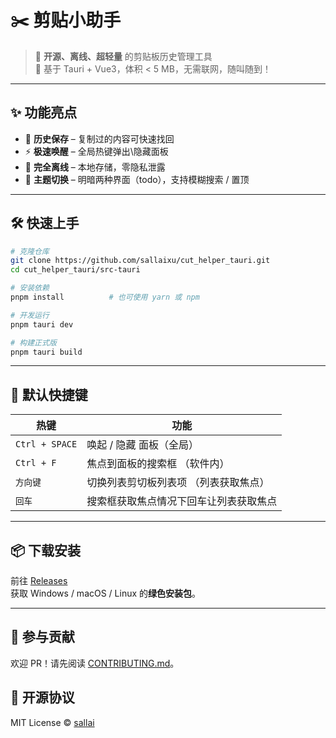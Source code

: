 # ✂️ 剪贴小助手

> 🚀 **开源、离线、超轻量** 的剪贴板历史管理工具  
> 🦀 基于 Tauri + Vue3，体积 < 5 MB，无需联网，随叫随到！

---

## ✨ 功能亮点
- 📜 **历史保存** – 复制过的内容可快速找回
- ⚡ **极速唤醒** – 全局热键弹出\隐藏面板
- 🧊 **完全离线** – 本地存储，零隐私泄露
- 🎨 **主题切换** – 明暗两种界面（todo），支持模糊搜索 / 置顶 

---

## 🛠️ 快速上手

```bash
# 克隆仓库
git clone https://github.com/sallaixu/cut_helper_tauri.git
cd cut_helper_tauri/src-tauri

# 安装依赖
pnpm install          # 也可使用 yarn 或 npm

# 开发运行
pnpm tauri dev

# 构建正式版
pnpm tauri build

```

---
## 🎯 默认快捷键

| 热键                | 功能        |
| ------------------ | ------------- |
| `Ctrl + SPACE`     | 唤起 / 隐藏 面板（全局） |
| `Ctrl + F`         |  焦点到面板的搜索框 （软件内） |
| `方向键`         |   切换列表剪切板列表项 （列表获取焦点） |
| `回车`         |   搜索框获取焦点情况下回车让列表获取焦点  |


---

## 📦 下载安装

前往 [Releases](https://github.com/sallaixu/cut_helper_tauri/releases)  
获取 Windows / macOS / Linux 的**绿色安装包**。

---

## 🤝 参与贡献

欢迎 PR！请先阅读 [CONTRIBUTING.md](./CONTRIBUTING.md)。

## 📄 开源协议

MIT License © [sallai](https://github.com/sallaixu)  
```
